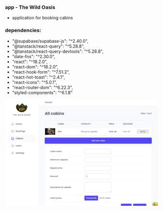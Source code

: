 ### app - The Wild Oasis

- application for booking cabins

### dependencies:

- "@supabase/supabase-js": "^2.40.0",
- "@tanstack/react-query": "^5.28.8",
- "@tanstack/react-query-devtools": "^5.28.8",
- "date-fns": "^2.30.0",
- "react": "^18.2.0",
- "react-dom": "^18.2.0",
- "react-hook-form": "^7.51.2",
- "react-hot-toast": "^2.4.1",
- "react-icons": "^5.0.1",
- "react-router-dom": "^6.22.3",
- "styled-components": "^6.1.8"

![alt text](image.png)
